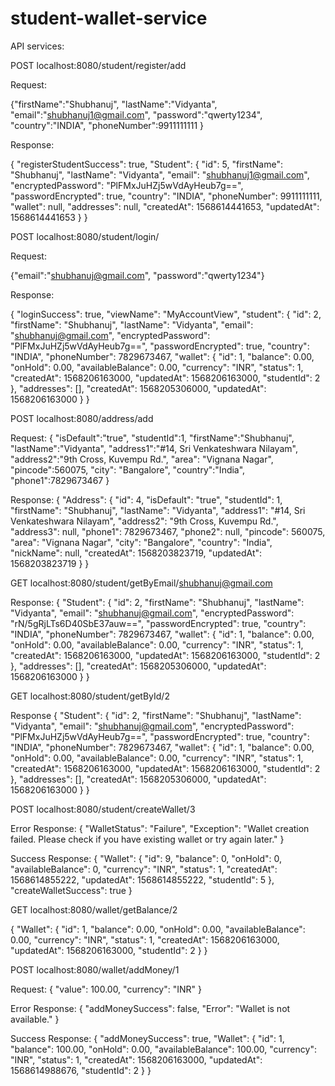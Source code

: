 # student-wallet-service


API services:

POST  localhost:8080/student/register/add

Request: 

{"firstName":"Shubhanuj",
	"lastName":"Vidyanta",
	"email":"shubhanuj1@gmail.com",
	"password":"qwerty1234",
	"country":"INDIA",
	"phoneNumber":9911111111
}

Response: 

{
    "registerStudentSuccess": true,
    "Student": {
        "id": 5,
        "firstName": "Shubhanuj",
        "lastName": "Vidyanta",
        "email": "shubhanuj1@gmail.com",
        "encryptedPassword": "PlFMxJuHZj5wVdAyHeub7g==",
        "passwordEncrypted": true,
        "country": "INDIA",
        "phoneNumber": 9911111111,
        "wallet": null,
        "addresses": null,
        "createdAt": 1568614441653,
        "updatedAt": 1568614441653
    }
}



POST   localhost:8080/student/login/

Request: 

{"email":"shubhanuj@gmail.com",
"password":"qwerty1234"}


Response:

{
    "loginSuccess": true,
    "viewName": "MyAccountView",
    "student": {
        "id": 2,
        "firstName": "Shubhanuj",
        "lastName": "Vidyanta",
        "email": "shubhanuj@gmail.com",
        "encryptedPassword": "PlFMxJuHZj5wVdAyHeub7g==",
        "passwordEncrypted": true,
        "country": "INDIA",
        "phoneNumber": 7829673467,
        "wallet": {
            "id": 1,
            "balance": 0.00,
            "onHold": 0.00,
            "availableBalance": 0.00,
            "currency": "INR",
            "status": 1,
            "createdAt": 1568206163000,
            "updatedAt": 1568206163000,
            "studentId": 2
        },
        "addresses": [],
        "createdAt": 1568205306000,
        "updatedAt": 1568206163000
    }
}


POST localhost:8080/address/add

Request: 
{
	"isDefault":"true",
	"studentId":1,
	"firstName":"Shubhanuj",
	"lastName":"Vidyanta",
	"address1":"#14, Sri Venkateshwara Nilayam",
	"address2":"9th Cross, Kuvempu Rd.",
	"area": "Vignana Nagar",
	"pincode":560075,
	"city": "Bangalore",
	"country":"India",
	"phone1":7829673467
}

Response:
{
    "Address": {
        "id": 4,
        "isDefault": "true",
        "studentId": 1,
        "firstName": "Shubhanuj",
        "lastName": "Vidyanta",
        "address1": "#14, Sri Venkateshwara Nilayam",
        "address2": "9th Cross, Kuvempu Rd.",
        "address3": null,
        "phone1": 7829673467,
        "phone2": null,
        "pincode": 560075,
        "area": "Vignana Nagar",
        "city": "Bangalore",
        "country": "India",
        "nickName": null,
        "createdAt": 1568203823719,
        "updatedAt": 1568203823719
    }
}


GET localhost:8080/student/getByEmail/shubhanuj@gmail.com

Response:
{
    "Student": {
        "id": 2,
        "firstName": "Shubhanuj",
        "lastName": "Vidyanta",
        "email": "shubhanuj@gmail.com",
        "encryptedPassword": "rN/5gRjLTs6D40SbE37auw==",
        "passwordEncrypted": true,
        "country": "INDIA",
        "phoneNumber": 7829673467,
        "wallet": {
            "id": 1,
            "balance": 0.00,
            "onHold": 0.00,
            "availableBalance": 0.00,
            "currency": "INR",
            "status": 1,
            "createdAt": 1568206163000,
            "updatedAt": 1568206163000,
            "studentId": 2
        },
        "addresses": [],
        "createdAt": 1568205306000,
        "updatedAt": 1568206163000
    }
}


GET localhost:8080/student/getById/2

Response
{
    "Student": {
        "id": 2,
        "firstName": "Shubhanuj",
        "lastName": "Vidyanta",
        "email": "shubhanuj@gmail.com",
        "encryptedPassword": "PlFMxJuHZj5wVdAyHeub7g==",
        "passwordEncrypted": true,
        "country": "INDIA",
        "phoneNumber": 7829673467,
        "wallet": {
            "id": 1,
            "balance": 0.00,
            "onHold": 0.00,
            "availableBalance": 0.00,
            "currency": "INR",
            "status": 1,
            "createdAt": 1568206163000,
            "updatedAt": 1568206163000,
            "studentId": 2
        },
        "addresses": [],
        "createdAt": 1568205306000,
        "updatedAt": 1568206163000
    }
}


POST localhost:8080/student/createWallet/3

Error Response:
{
    "WalletStatus": "Failure",
    "Exception": "Wallet creation failed. Please check if you have existing wallet or try again later."
}

Success Response:
{
    "Wallet": {
        "id": 9,
        "balance": 0,
        "onHold": 0,
        "availableBalance": 0,
        "currency": "INR",
        "status": 1,
        "createdAt": 1568614855222,
        "updatedAt": 1568614855222,
        "studentId": 5
    },
    "createWalletSuccess": true
}


GET  localhost:8080/wallet/getBalance/2

{
    "Wallet": {
        "id": 1,
        "balance": 0.00,
        "onHold": 0.00,
        "availableBalance": 0.00,
        "currency": "INR",
        "status": 1,
        "createdAt": 1568206163000,
        "updatedAt": 1568206163000,
        "studentId": 2
    }
}


POST  localhost:8080/wallet/addMoney/1

Request:
{
	"value": 100.00,
	"currency": "INR"
}

Error Response:
{
    "addMoneySuccess": false,
    "Error": "Wallet is not available."
}

Success Response:
{
    "addMoneySuccess": true,
    "Wallet": {
        "id": 1,
        "balance": 100.00,
        "onHold": 0.00,
        "availableBalance": 100.00,
        "currency": "INR",
        "status": 1,
        "createdAt": 1568206163000,
        "updatedAt": 1568614988676,
        "studentId": 2
    }
}
